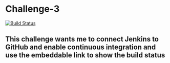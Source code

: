 # Challenge-3
[![Build Status](http://40.118.24.31/buildStatus/icon?job=Challenge-3)](http://40.118.24.31/job/Challenge-3/)


## This challenge wants me to connect Jenkins to GitHub and enable continuous integration and use the embeddable link to show the build status
